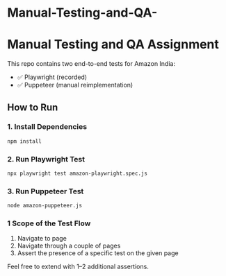 # Manual-Testing-and-QA-
# Manual Testing and QA Assignment

This repo contains two end-to-end tests for Amazon India:

- ✅ Playwright (recorded)
- ✅ Puppeteer (manual reimplementation)

## How to Run

### 1. Install Dependencies

```bash
npm install
```

### 2. Run Playwright Test

```bash
npx playwright test amazon-playwright.spec.js
```

### 3. Run Puppeteer Test

```bash
node amazon-puppeteer.js
```
### 1 Scope of the Test Flow



1. Navigate to page
2. Navigate through a couple of pages
3. Assert the presence of a specific test on the given page

Feel free to extend with 1–2 additional assertions.
